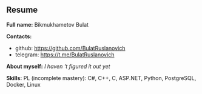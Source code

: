 ## Resume

**Full name:** Bikmukhametov Bulat 

**Contacts:**

- github: https://github.com/BulatRuslanovich
- telegram: https://t.me/BulatRuslanovich

**About myself:**
_I haven 't figured it out yet_

**Skills:**
PL (incomplete mastery): С#, C++, C, ASP.NET, Python, PostgreSQL, Docker, Linux